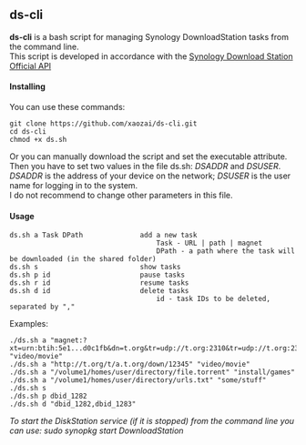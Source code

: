 ## ds-cli
**ds-cli** is a bash script for managing Synology DownloadStation tasks from the command line.  
This script is developed in accordance with the [Synology Download Station Official API](http://download.synology.com/download/Document/DeveloperGuide/Synology_Download_Station_Web_API.pdf "Synology Download Station Official API")

#### Installing
You can use these commands:
```
git clone https://github.com/xaozai/ds-cli.git
cd ds-cli
chmod +x ds.sh
```
Or you can manually download the script and set the executable attribute.  
Then you have to set two values in the file ds.sh: *DSADDR* and *DSUSER*.  
*DSADDR* is the address of your device on the network; *DSUSER* is the user name for logging in to the system.  
I do not recommend to change other parameters in this file.


#### Usage
```
ds.sh a Task DPath				add a new task
									Task - URL | path | magnet
									DPath - a path where the task will be downloaded (in the shared folder)
ds.sh s							show tasks
ds.sh p id						pause tasks
ds.sh r id						resume tasks
ds.sh d id						delete tasks
									id - task IDs to be deleted, separated by ","
```

Examples:
```
./ds.sh a "magnet:?xt=urn:btih:5e1...d0c1fb&dn=t.org&tr=udp://t.org:2310&tr=udp://t.org:2310&tr=rt.loc/announce" "video/movie"
./ds.sh a "http://t.org/t/a.t.org/down/12345" "video/movie"
./ds.sh a "/volume1/homes/user/directory/file.torrent" "install/games"
./ds.sh a "/volume1/homes/user/directory/urls.txt" "some/stuff"
./ds.sh s
./ds.sh p dbid_1282
./ds.sh d "dbid_1282,dbid_1283"
```

*To start the DiskStation service (if it is stopped) from the command line you can use: sudo synopkg start DownloadStation*
